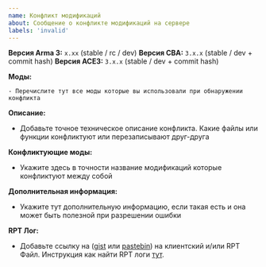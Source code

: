 ```yaml
---
name: Конфликт модификаций
about: Сообщение о конфликте модификаций на сервере
labels: 'invalid'
---
```


**Версия Arma 3:** `x.xx` (stable / rc / dev)
**Версия CBA:** `3.x.x` (stable / dev + commit hash)
**Версия ACE3:** `3.x.x` (stable / dev + commit hash)

**Моды:**
```
- Перечислите тут все моды которые вы использовали при обнаружении конфликта 
```

**Описание:**
- Добавьте точное техническое описание конфликта. Какие файлы или функции конфликтуют или перезаписывают друг-друга

**Конфликтующие моды:**
- Укажите здесь в точности название модификаций которые конфликтуют между собой

**Дополнительная информация:**
- Укажите тут дополнительную информацию, если такая есть и она может быть полезной при разрешении ошибки

**RPT Лог:**
- Добавьте ссылку на ([gist](https://gist.github.com) или [pastebin](http://pastebin.com)) на клиентский и/или RPT Файл. Инструкция как найти RPT логи [тут](https://community.bistudio.com/wiki/Crash_Files#Arma_3).
